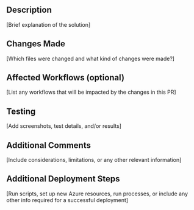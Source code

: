 ## Description
[Brief explanation of the solution]

## Changes Made
[Which files were changed and what kind of changes were made?]

## Affected Workflows (optional)
[List any workflows that will be impacted by the changes in this PR]

## Testing
[Add screenshots, test details, and/or results]

## Additional Comments
[Include considerations, limitations, or any other relevant information]

## Additional Deployment Steps
[Run scripts, set up new Azure resources, run processes, or include any other info required for a successful deployment]